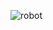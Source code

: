 
![robot](content://com.kiwibrowser.browser.FileProvider/images/screenshot/1676613358505265401694.gif![image](https://user-images.githubusercontent.com/124819729/219561804-639dac26-8f90-4bd2-b5e1-9292b1316171.png)
)
